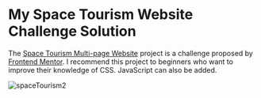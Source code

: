 # My Space Tourism Website Challenge Solution
The [Space Tourism Multi-page Website](https://www.frontendmentor.io/challenges/space-tourism-multipage-website-gRWj1URZ3) project is a challenge  proposed by  [Frontend Mentor](https://www.frontendmentor.io/). 
I recommend this project to beginners who want to improve their knowledge of CSS. 
JavaScript can also be added.


![spaceTourism2](https://user-images.githubusercontent.com/60264357/146375456-f4556393-378e-4365-8c41-6772aa154e74.JPG)
